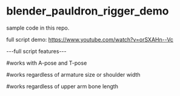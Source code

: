 # blender_pauldron_rigger_demo
sample code in this repo.

full script demo:
https://www.youtube.com/watch?v=orSXAHn--Vc

---full script features---

#works with A-pose and T-pose

#works regardless of armature size or shoulder width

#works regardless of upper arm bone length
